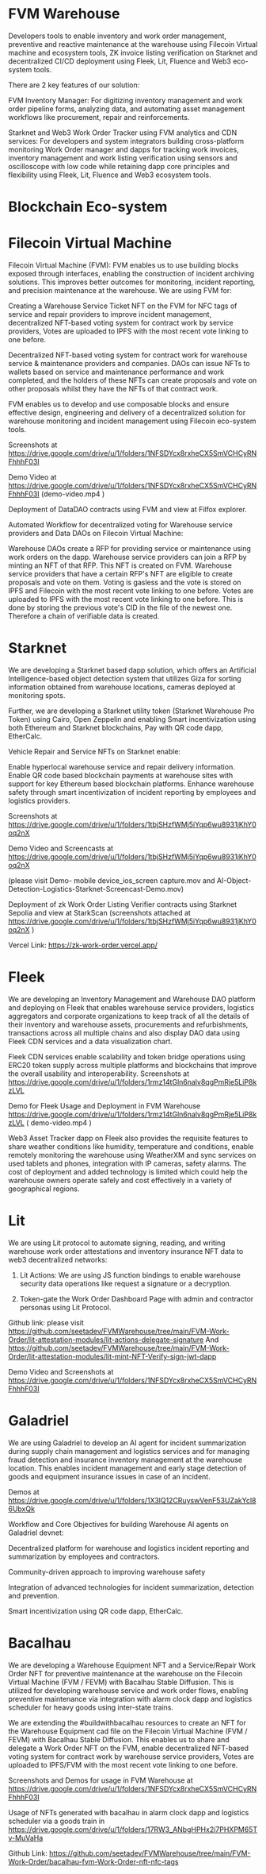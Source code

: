 # FVM Warehouse

Developers tools to enable inventory and work order management,  preventive and reactive maintenance at the warehouse using Filecoin Virtual machine and ecosystem tools, ZK invoice listing verification on Starknet and decentralized CI/CD deployment using Fleek, Lit, Fluence and Web3 eco-system tools.

There are 2 key features of our solution:

FVM  Inventory Manager: For digitizing inventory management and work order pipeline forms, analyzing data, and automating asset management workflows like procurement, repair and reinforcements.

Starknet and Web3 Work Order Tracker using FVM analytics and CDN services: For developers and system integrators building cross-platform monitoring Work Order manager and dapps for tracking work invoices, inventory management and work listing verification using sensors and oscilloscope with low code while retaining dapp core principles and flexibility using Fleek, Lit, Fluence and Web3 ecosystem tools.

# Blockchain Eco-system

# Filecoin Virtual Machine 

Filecoin Virtual Machine (FVM): FVM enables us to use building blocks exposed through interfaces, enabling the construction of incident archiving solutions. This improves better outcomes for monitoring, incident reporting, and precision maintenance at the warehouse. We are using FVM for:

Creating a Warehouse Service Ticket NFT on the FVM for NFC tags of service and repair providers to improve incident management, decentralized NFT-based voting system for contract work by service providers, Votes are uploaded to IPFS with the most recent vote linking to one before.

Decentralized NFT-based voting system for contract work for warehouse service & maintenance providers and companies. DAOs can issue NFTs to wallets based on service and maintenance performance and work completed, and the holders of these NFTs can create proposals and vote on other proposals whilst they have the NFTs of that contract work.

FVM enables us to develop and use composable blocks and ensure effective design, engineering and delivery of a decentralized solution for warehouse monitoring and incident management using Filecoin eco-system tools.

Screenshots at https://drive.google.com/drive/u/1/folders/1NFSDYcx8rxheCX5SmVCHCyRNFhhhF03I

Demo Video at https://drive.google.com/drive/u/1/folders/1NFSDYcx8rxheCX5SmVCHCyRNFhhhF03I (demo-video.mp4 )

Deployment of DataDAO contracts using FVM and view at Filfox explorer.  

Automated Workflow for decentralized voting for Warehouse service providers and Data  DAOs on Filecoin Virtual Machine:

Warehouse DAOs create a RFP for providing service or maintenance using work orders on the dapp.
Warehouse service providers can join a RFP by minting an NFT of that RFP. This NFT is created on FVM.
Warehouse service providers that have a certain RFP's NFT are eligible to create proposals and vote on them.
Voting is gasless and the vote is stored on IPFS and Filecoin with the most recent vote linking to one before.
Votes are uploaded to IPFS with the most recent vote linking to one before. This is done by storing the previous vote's CID in the file of the newest one. Therefore a chain of verifiable data is created. 


# Starknet

We are developing a Starknet based dapp solution, which offers an Artificial Intelligence-based object detection system that utilizes Giza for sorting information obtained from warehouse locations, cameras deployed at monitoring spots.

Further, we are developing a Starknet utility token (Starknet Warehouse Pro Token) using Cairo, Open Zeppelin and enabling Smart incentivization using both Ethereum and Starknet blockchains, Pay with QR code dapp, EtherCalc.

Vehicle Repair and Service NFTs on Starknet enable:

Enable hyperlocal warehouse service and repair delivery information.
Enable QR code based blockchain payments at warehouse sites with support for key Ethereum based blockchain platforms.
Enhance warehouse safety through smart incentivization of incident reporting by employees and logistics providers.

Screenshots at https://drive.google.com/drive/u/1/folders/1tbjSHzfWMj5iYqp6wu8931jKhY0oq2nX

Demo Video and Screencasts at https://drive.google.com/drive/u/1/folders/1tbjSHzfWMj5iYqp6wu8931jKhY0oq2nX

(please visit Demo- mobile device_ios_screen capture.mov and AI-Object-Detection-Logistics-Starknet-Screencast-Demo.mov)

Deployment of zk Work Order Listing Verifier contracts using Starknet Sepolia and view at StarkScan (screenshots attached at  https://drive.google.com/drive/u/1/folders/1tbjSHzfWMj5iYqp6wu8931jKhY0oq2nX )

Vercel Link: https://zk-work-order.vercel.app/


# Fleek

We are developing an Inventory Management and Warehouse DAO platform and deploying on Fleek that enables warehouse service providers, logistics aggregators and corporate organizations to keep track of all the details of their inventory and warehouse assets,  procurements and refurbishments, transactions across all multiple chains and also display DAO data using Fleek CDN services and a data visualization chart. 

Fleek CDN services  enable scalability and token bridge operations using ERC20 token supply across multiple platforms and blockchains that improve the overall usability and interoperability.
Screenshots at https://drive.google.com/drive/u/1/folders/1rmz14tGln6nalv8qgPmRje5LiP8kzLVL

Demo for Fleek Usage and Deployment in FVM Warehouse https://drive.google.com/drive/u/1/folders/1rmz14tGln6nalv8qgPmRje5LiP8kzLVL ( demo-video.mp4 )

Web3 Asset Tracker dapp on Fleek also provides the requisite features to share weather conditions like humidity, temperature and conditions, enable remotely monitoring the warehouse using WeatherXM and sync services on used tablets and phones, integration with IP cameras, safety alarms. The cost of deployment and added technology is limited which could help the warehouse owners operate safely and cost effectively in a variety of geographical regions.

# Lit

We are using Lit protocol to automate signing, reading, and writing warehouse work order attestations and inventory insurance NFT data to web3 decentralized networks:

1. Lit Actions: We are using JS function bindings to enable warehouse security data operations like request a signature or a decryption.

2. Token-gate the Work Order Dashboard Page with admin and contractor personas using Lit Protocol.

Github link: please visit https://github.com/seetadev/FVMWarehouse/tree/main/FVM-Work-Order/lit-attestation-modules/lit-actions-delegate-signature
 And https://github.com/seetadev/FVMWarehouse/tree/main/FVM-Work-Order/lit-attestation-modules/lit-mint-NFT-Verify-sign-jwt-dapp

Demo Video and Screenshots at https://drive.google.com/drive/u/1/folders/1NFSDYcx8rxheCX5SmVCHCyRNFhhhF03I


# Galadriel

We are using Galadriel to develop an AI agent for incident summarization during supply chain management and logistics services and for managing fraud detection and insurance inventory management at the warehouse location. This enables incident management and early stage detection of goods and equipment insurance issues in case of an incident.

Demos at https://drive.google.com/drive/u/1/folders/1X3lQ12CRuyswVenF53UZakYcl86UbxQk

Workflow and Core Objectives for building Warehouse AI agents on Galadriel devnet:

Decentralized platform for warehouse and logistics incident reporting and summarization by employees and contractors.

Community-driven approach to improving warehouse safety 

Integration of advanced technologies for incident summarization, detection and prevention.

Smart incentivization using QR code dapp, EtherCalc.


# Bacalhau

We are developing a Warehouse Equipment NFT and a Service/Repair Work Order NFT for preventive maintenance at the warehouse on the Filecoin Virtual Machine (FVM / FEVM) with Bacalhau Stable Diffusion. This is utilized for developing warehouse service and work order flows, enabling preventive maintenance via integration with alarm clock dapp and logistics scheduler for heavy goods using inter-state trains.

We are extending the #buildwithbacalhau resources to create an NFT for the Warehouse Equipment cad file on the Filecoin Virtual Machine (FVM / FEVM) with Bacalhau Stable Diffusion. This enables us to share and delegate a Work Order NFT on the FVM, enable decentralized NFT-based voting system for contract work by warehouse service providers, Votes are uploaded to IPFS/FVM with the most recent vote linking to one before. 


Screenshots and Demos for usage in FVM Warehouse at  https://drive.google.com/drive/u/1/folders/1NFSDYcx8rxheCX5SmVCHCyRNFhhhF03I

Usage of NFTs generated with bacalhau in alarm clock dapp and logistics scheduler via a  goods train in https://drive.google.com/drive/u/1/folders/17RW3_ANbgHPHx2i7PHXPM65Tv-MuVaHa

Github Link: https://github.com/seetadev/FVMWarehouse/tree/main/FVM-Work-Order/bacalhau-fvm-Work-Order-nft-nfc-tags







